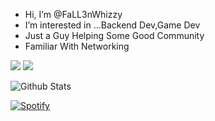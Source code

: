 -  Hi, I’m @FaLL3nWhizzy
-  I’m interested in ...Backend Dev,Game Dev
- Just a Guy Helping Some Good Community
- Familiar With Networking


<!---
FaLL3nWhizzy/FaLL3nWhizzy is a ✨ special ✨ repository because its `README.md` (this file) appears on your GitHub profile.
You can click the Preview link to take a look at your changes.
--->

<img src ="https://img.shields.io/badge/-LUA-2C2D72?logo=lua&logoColor=fff"> <img src ="https://img.shields.io/badge/-Python-/3776AB?logo=Python&logoColor=fff">


![Github Stats](https://github-readme-stats-fall3nwhizzy.vercel.app/api?username=FaLL3nWhizzy&count_private=true&show_icons=true&theme=github_dark)

<!---
![Top Launguage](https://github-readme-stats.vercel.app/api/top-langs/?username=FaLL3nWhizzy&show_icons=true&theme=radical)
--->

[![Spotify](https://novatorem-swart-mu.vercel.app/api/spotify)](https://open.spotify.com/user/USER_NAME)

